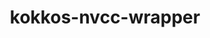---
title: "kokkos-nvcc-wrapper"
layout: cache
categories: [package, develop]
meta: {"versions": ["4.4.01"], "compilers": ["gcc@=11.4.0", "gcc@=9.4.0"], "oss": ["ubuntu20.04", "ubuntu22.04"], "platforms": ["linux"], "targets": ["neoverse_v1", "neoverse_v2", "ppc64le", "x86_64_v3"], "stacks": ["e4s", "e4s-neoverse-v2", "e4s-neoverse_v1", "e4s-power", "root"], "num_specs": 9, "num_specs_by_stack": {"root": 9, "e4s-power": 2, "e4s-neoverse_v1": 3, "e4s-neoverse-v2": 2, "e4s": 2}}
spec_details: [{"hash": "4khmovksago5vht6qndzz6pp2b3apwb2", "compiler": "gcc@=9.4.0", "versions": ["4.4.01"], "os": "ubuntu20.04", "platform": "linux", "target": "ppc64le", "variants": ["build_system=generic"], "stacks": ["root", "e4s-power"], "size": "-", "tarball": "https://binaries.spack.io/develop/build_cache/linux-ubuntu20.04-ppc64le/gcc-9.4.0/kokkos-nvcc-wrapper-4.4.01/linux-ubuntu20.04-ppc64le-gcc-9.4.0-kokkos-nvcc-wrapper-4.4.01-4khmovksago5vht6qndzz6pp2b3apwb2.spack"}, {"hash": "7mqghzjcxde2kb5uu3m7wrrk7gduv56f", "compiler": "gcc@=9.4.0", "versions": ["4.4.01"], "os": "ubuntu20.04", "platform": "linux", "target": "ppc64le", "variants": ["build_system=generic"], "stacks": ["root", "e4s-power"], "size": "-", "tarball": "https://binaries.spack.io/develop/build_cache/linux-ubuntu20.04-ppc64le/gcc-9.4.0/kokkos-nvcc-wrapper-4.4.01/linux-ubuntu20.04-ppc64le-gcc-9.4.0-kokkos-nvcc-wrapper-4.4.01-7mqghzjcxde2kb5uu3m7wrrk7gduv56f.spack"}, {"hash": "av6efcfx4k3tk2qnyhg3lklz74gz5tqu", "compiler": "gcc@=11.4.0", "versions": ["4.4.01"], "os": "ubuntu22.04", "platform": "linux", "target": "neoverse_v1", "variants": ["build_system=generic"], "stacks": ["root", "e4s-neoverse_v1"], "size": "-", "tarball": "https://binaries.spack.io/develop/build_cache/linux-ubuntu22.04-neoverse_v1/gcc-11.4.0/kokkos-nvcc-wrapper-4.4.01/linux-ubuntu22.04-neoverse_v1-gcc-11.4.0-kokkos-nvcc-wrapper-4.4.01-av6efcfx4k3tk2qnyhg3lklz74gz5tqu.spack"}, {"hash": "o45wu7emqlagh2b27h7u3ctgx72vfsn4", "compiler": "gcc@=11.4.0", "versions": ["4.4.01"], "os": "ubuntu22.04", "platform": "linux", "target": "neoverse_v1", "variants": ["build_system=generic"], "stacks": ["root", "e4s-neoverse_v1"], "size": "-", "tarball": "https://binaries.spack.io/develop/build_cache/linux-ubuntu22.04-neoverse_v1/gcc-11.4.0/kokkos-nvcc-wrapper-4.4.01/linux-ubuntu22.04-neoverse_v1-gcc-11.4.0-kokkos-nvcc-wrapper-4.4.01-o45wu7emqlagh2b27h7u3ctgx72vfsn4.spack"}, {"hash": "su7lhsapuvhlrk7i4bpdvxpemzynxbkg", "compiler": "gcc@=11.4.0", "versions": ["4.4.01"], "os": "ubuntu22.04", "platform": "linux", "target": "neoverse_v1", "variants": ["build_system=generic"], "stacks": ["root", "e4s-neoverse_v1"], "size": "-", "tarball": "https://binaries.spack.io/develop/build_cache/linux-ubuntu22.04-neoverse_v1/gcc-11.4.0/kokkos-nvcc-wrapper-4.4.01/linux-ubuntu22.04-neoverse_v1-gcc-11.4.0-kokkos-nvcc-wrapper-4.4.01-su7lhsapuvhlrk7i4bpdvxpemzynxbkg.spack"}, {"hash": "mat3gsc3fsgv6evlvpgole6qmahdfj66", "compiler": "gcc@=11.4.0", "versions": ["4.4.01"], "os": "ubuntu22.04", "platform": "linux", "target": "neoverse_v2", "variants": ["build_system=generic"], "stacks": ["e4s-neoverse-v2", "root"], "size": "-", "tarball": "https://binaries.spack.io/develop/build_cache/linux-ubuntu22.04-neoverse_v2/gcc-11.4.0/kokkos-nvcc-wrapper-4.4.01/linux-ubuntu22.04-neoverse_v2-gcc-11.4.0-kokkos-nvcc-wrapper-4.4.01-mat3gsc3fsgv6evlvpgole6qmahdfj66.spack"}, {"hash": "qeludcvqvcvzka55lqfhnja3kjxbnszj", "compiler": "gcc@=11.4.0", "versions": ["4.4.01"], "os": "ubuntu22.04", "platform": "linux", "target": "neoverse_v2", "variants": ["build_system=generic"], "stacks": ["e4s-neoverse-v2", "root"], "size": "-", "tarball": "https://binaries.spack.io/develop/build_cache/linux-ubuntu22.04-neoverse_v2/gcc-11.4.0/kokkos-nvcc-wrapper-4.4.01/linux-ubuntu22.04-neoverse_v2-gcc-11.4.0-kokkos-nvcc-wrapper-4.4.01-qeludcvqvcvzka55lqfhnja3kjxbnszj.spack"}, {"hash": "37efec7pmz44mg6rsdunpc5s6dqtpccf", "compiler": "gcc@=11.4.0", "versions": ["4.4.01"], "os": "ubuntu22.04", "platform": "linux", "target": "x86_64_v3", "variants": ["build_system=generic"], "stacks": ["e4s", "root"], "size": "-", "tarball": "https://binaries.spack.io/develop/build_cache/linux-ubuntu22.04-x86_64_v3/gcc-11.4.0/kokkos-nvcc-wrapper-4.4.01/linux-ubuntu22.04-x86_64_v3-gcc-11.4.0-kokkos-nvcc-wrapper-4.4.01-37efec7pmz44mg6rsdunpc5s6dqtpccf.spack"}, {"hash": "ltfruoajp5nw6wmgxwx4gxjtyaeor3px", "compiler": "gcc@=11.4.0", "versions": ["4.4.01"], "os": "ubuntu22.04", "platform": "linux", "target": "x86_64_v3", "variants": ["build_system=generic"], "stacks": ["e4s", "root"], "size": "-", "tarball": "https://binaries.spack.io/develop/build_cache/linux-ubuntu22.04-x86_64_v3/gcc-11.4.0/kokkos-nvcc-wrapper-4.4.01/linux-ubuntu22.04-x86_64_v3-gcc-11.4.0-kokkos-nvcc-wrapper-4.4.01-ltfruoajp5nw6wmgxwx4gxjtyaeor3px.spack"}]
---